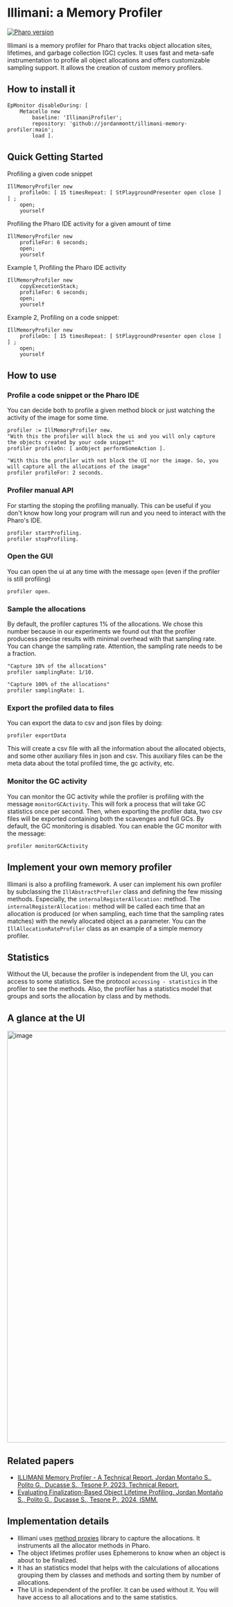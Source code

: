 
# Illimani: a Memory Profiler

[![Pharo version](https://img.shields.io/badge/Pharo-13-%23aac9ff.svg)](https://pharo.org/download)

Illimani is a memory profiler for Pharo that tracks object allocation sites, lifetimes, and garbage collection (GC) cycles. It uses fast and meta-safe instrumentation to profile all object allocations and offers customizable sampling support. It allows the creation of custom memory profilers.

## How to install it

```smalltalk
EpMonitor disableDuring: [
	Metacello new
		baseline: 'IllimaniProfiler';
		repository: 'github://jordanmontt/illimani-memory-profiler:main';
		load ].
```

## Quick Getting Started

Profiling a given code snippet

```st
IllMemoryProfiler new
	profileOn: [ 15 timesRepeat: [ StPlaygroundPresenter open close ] ] ;
	open;
	yourself
```

Profiling the Pharo IDE activity for a given amount of time

```st
IllMemoryProfiler new
	profileFor: 6 seconds;
	open;
	yourself
```

Example 1, Profiling the Pharo IDE activity

```st
IllMemoryProfiler new
	copyExecutionStack;
	profileFor: 6 seconds;
	open;
	yourself
```

Example 2, Profiling on a code snippet:

```st
IllMemoryProfiler new
	profileOn: [ 15 timesRepeat: [ StPlaygroundPresenter open close ] ] ;
	open;
	yourself
```

## How to use

### Profile a code snippet or the Pharo IDE

You can decide both to profile a given method block or just watching the activity of the image for some time.

```st
profiler := IllMemoryProfiler new.
"With this the profiler will block the ui and you will only capture the objects created by your code snippet"
profiler profileOn: [ anObject performSomeAction ].

"With this the profiler with not block the UI nor the image. So, you will capture all the allocations of the image"
profiler profileFor: 2 seconds.
```

### Profiler manual API

For starting the stoping the profiling manually. This can be useful if you don't know how long your program will run and you need to interact with the Pharo's IDE.

```st
profiler startProfiling.
profiler stopProfiling.
```

### Open the GUI

You can open the ui at any time with the message `open` (even if the profiler is still profiling)

```st
profiler open.
```

### Sample the allocations

By default, the profiler captures 1% of the allocations. We chose this number because in our experiments we found out that the profiler producess precise results with minimal overhead with that sampling rate. You can change the sampling rate. Attention, the sampling rate needs to be a fraction.

```st
"Capture 10% of the allocations"
profiler samplingRate: 1/10.

"Capture 100% of the allocations"
profiler samplingRate: 1.
```

### Export the profiled data to files

You can export the data to csv and json files by doing:

```st
profiler exportData
```

This will create a csv file with all the information about the allocated objects, and some other auxiliary files in json and csv. This auxiliary files can be the meta data about the total profiled time, the gc activity, etc.

### Monitor the GC activity

You can monitor the GC activity while the profiler is profiling with the message `monitorGCActivity`. This will fork a process that will take GC statistics once per second. Then, when exporting the profiler data, two csv files will be exported containing both the scavenges and full GCs. By default, the GC monitoring is disabled. You can enable the GC monitor with the message:

```st
profiler monitorGCActivity
```

## Implement your own memory profiler

Illimani is also a profiling framework. A user can implement his own profiler by subclassing the `IllAbstractProfiler` class and defining the few missing methods. Especially, the `internalRegisterAllocation:` method. The `internalRegisterAllocation:` method will be called each time that an allocation is produced (or when sampling, each time that the sampling rates matches) with the newly allocated object as a parameter. You can the `IllAllocationRateProfiler` class as an example of a simple memory profiler.

## Statistics

Without the UI, because the profiler is independent from the UI, you can access to some statistics. See the protocol `accessing - statistics` in the profiler to see the methods. Also, the profiler has a statistics model that groups and sorts the allocation by class and by methods.

## A glance at the UI

<img width="949" alt="image" src="https://github.com/user-attachments/assets/e8bbc116-33ae-4e7e-abe7-58fb7a253366">

## Related papers

 - [ILLIMANI Memory Profiler - A Technical Report. Jordan Montaño S., Polito G., Ducasse S., Tesone P. 2023. Technical Report.](https://hal.science/hal-04225251/file/conference_101719.pdf)
 - [Evaluating Finalization-Based Object Lifetime Profiling. Jordan Montaño S., Polito G., Ducasse S., Tesone P., 2024, ISMM.](https://hal.science/hal-04581342v1/document)

## Implementation details

- Illimani uses [method proxies](https://github.com/pharo-contributions/MethodProxies) library to capture the allocations. It instruments all the allocator methods in Pharo.
- The object lifetimes profiler uses Ephemerons to know when an object is about to be finalized. 
- It has an statistics model that helps with the calculations of allocations grouping them by classes and methods and sorting them by number of allocations. 
- The UI is independent of the profiler. It can be used without it. You will have access to all allocations and to the same statistics.
